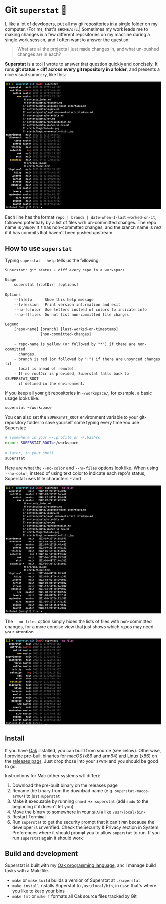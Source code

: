 # Git `superstat` 🎡

I, like a lot of developers, put all my git repositories in a single folder on my computer. (For me, that's `$HOME/src`.) Sometimes my work leads me to making changes in a few different repositories on my machine during a single work session, and I often want to answer the question:

>What are all the projects I just made changes in, and what un-pushed changes are in each?

**Superstat** is a tool I wrote to answer that question quickly and concisely. It runs **git status + diff across every git repository in a folder**, and presents a nice visual summary, like this:

![Superstat output](docs/superstat.png)

Each line has the format `repo | branch | date-when-I-last-worked-on-it`, followed potentially by a list of files with un-committed changes. The repo name is _yellow_ if it has non-committed changes, and the branch name is _red_ if it has commits that haven't been pushed upstream.

## How to use `superstat`

Typing `superstat --help` tells us the following:

```
Superstat: git status + diff every repo in a workspace.

Usage
	superstat [rootDir] [options]

Options
	--[h]elp      Show this help message
	--[v]ersion   Print version information and exit
	--no-[c]olor  Use letters instead of colors to indicate info
	--no-[f]iles  Do not list non-committed file changes

Legend
	[repo-name] [branch] [last-worked-on-timestamp]
	            [non-committed-changes]

	- repo-name is yellow (or followed by "*") if there are non-committed
	  changes.
	- branch is red (or followed by "!") if there are unsynced changes (if
	  local is ahead of remote).
	- If no rootDir is provided, Superstat falls back to $SUPERSTAT_ROOT
	  if defined in the environment.
```

If you keep all your git repositories in `~/workspace/`, for example, a basic usage looks like:

```sh
superstat ~/workspace
```

You can also set the `SUPERSTAT_ROOT` environment variable to your git-repository folder to save yourself some typing every time you use Superstat:

```sh
# somewhere in your ~/.profile or ~/.bashrc
export SUPERSTAT_ROOT=~/workspace

# later, in your shell
superstat
```

Here are what the `--no-color` and `--no-files` options look like. When using `--no-color`, instead of using text color to indicate each repo's status, Superstat uses little characters `*` and `!`.

![Superstat --no-color output](docs/superstat-c.png)

The `--no-files` option simply hides the lists of files with non-committed changes, for a more concise view that just shows which repos may need your attention.

![Superstat --no-files output](docs/superstat-f.png)

## Install

If you have [Oak](https://oaklang.org) installed, you can build from source (see below). Otherwise, I provide pre-built binaries for macOS (x86 and arm64) and Linux (x86) on the [releases page](https://github.com/thesephist/superstat/releases). Just drop those into your `$PATH` and you should be good to go.

Instructions for Mac (other systems will differ):

1. Download the pre-built binary on the releases page
2. Rename the binary from the download name (e.g. `superstat-macos-arm64`) to just `superstat`
3. Make it executable by running `chmod +x superstat` (add `sudo` to the beginning if it doesn't let you)
4. Move the binary to somewhere in your `$PATH` like `/usr/local/bin/`
5. Restart Terminal
6. Run `superstat` to get the security prompt that it can't run because the developer is unverified. Check the Security & Privacy section in System Preferences where it should prompt you to allow `superstat` to run. If you run `superstat` again it should work!

## Build and development

Superstat is built with my [Oak programming language](https://oaklang.org), and I manage build tasks with a Makefile.

- `make` or `make build` builds a version of Superstat at `./superstat`
- `make install` installs Superstat to `/usr/local/bin`, in case that's where you like to keep your bins
- `make fmt` or `make f` formats all Oak source files tracked by Git
